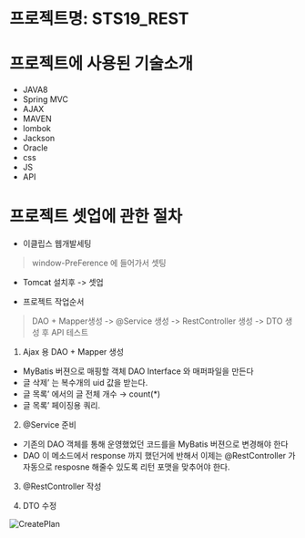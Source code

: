 # 프로젝트명: STS19_REST

# 프로젝트에 사용된 기술소개
* JAVA8
* Spring MVC
* AJAX
* MAVEN
* lombok
* Jackson
* Oracle
* css
* JS
* API

# 프로젝트 셋업에 관한 절차
* 이클립스 웹개발세팅
 >  window-PreFerence 에 들어가서 셋팅

*  Tomcat 설치후 -> 셋업

* 프로젝트 작업순서
 > DAO + Mapper생성 -> @Service 생성 -> RestController 생성 -> DTO 생성 후 API 테스트

1. Ajax 용 DAO + Mapper 생성
- MyBatis 버젼으로 매핑할 객체 DAO Interface 와 매퍼파일을 만든다
- 글 삭제’ 는  복수개의 uid 값을 받는다.
- 글 목록’ 에서의 글 전체 개수 → count(*) 
- 글 목록’ 페이징용 쿼리.  

2. @Service 준비
- 기존의 DAO 객체를 통해 운영했었던 코드를을 MyBatis 버젼으로 변경해야 한다
- DAO 이 메소드에서 response 까지 했던거에 반해서 이제는 @RestController 가 자동으로 resposne 해줄수 있도록 리턴 포맷을 맞추어야 한다.

3. @RestController 작성

4. DTO 수정

![CreatePlan](./image/face03.png)




